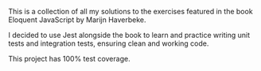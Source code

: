 This is a collection of all my solutions to the exercises featured in the book Eloquent JavaScript by Marijn Haverbeke.

I decided to use Jest alongside the book to learn and practice writing unit tests and integration tests, ensuring clean and working code.

This project has 100% test coverage.
